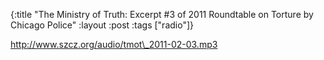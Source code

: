 {:title "The Ministry of Truth: Excerpt #3 of 2011 Roundtable on Torture by Chicago Police"
:layout :post
:tags  ["radio"]}

<http://www.szcz.org/audio/tmot\_2011-02-03.mp3>

